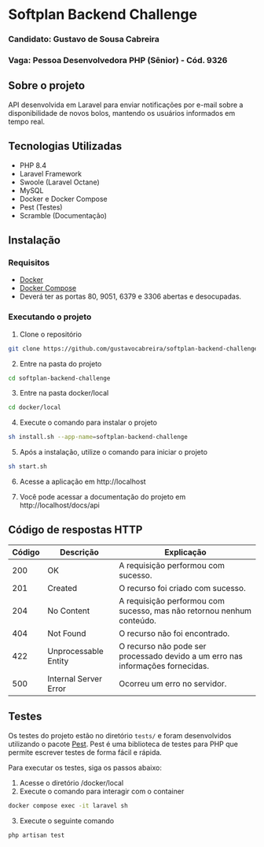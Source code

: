 # Softplan Backend Challenge

### Candidato: Gustavo de Sousa Cabreira
### Vaga: Pessoa Desenvolvedora PHP (Sênior) - Cód. 9326

## Sobre o projeto

API desenvolvida em Laravel para enviar notificações por e-mail sobre a disponibilidade de novos bolos, mantendo os usuários informados em tempo real.

## Tecnologias Utilizadas

- PHP 8.4
- Laravel Framework
- Swoole (Laravel Octane)
- MySQL
- Docker e Docker Compose
- Pest (Testes)
- Scramble (Documentação)

## Instalação

### Requisitos

- [Docker](https://docs.docker.com/engine/install/)
- [Docker Compose](https://docs.docker.com/compose/install/)
- Deverá ter as portas 80, 9051, 6379 e 3306 abertas e desocupadas.

### Executando o projeto

1. Clone o repositório

```bash
git clone https://github.com/gustavocabreira/softplan-backend-challenge.git
```

2. Entre na pasta do projeto

```bash
cd softplan-backend-challenge
```

3. Entre na pasta docker/local

```bash
cd docker/local
```

4. Execute o comando para instalar o projeto

```bash
sh install.sh --app-name=softplan-backend-challenge
```

5. Após a instalação, utilize o comando para iniciar o projeto

```bash
sh start.sh
```

6. Acesse a aplicação em http://localhost

7. Você pode acessar a documentação do projeto em http://localhost/docs/api

## Código de respostas HTTP

| Código | Descrição              | Explicação                                                                     | 
|--------|------------------------|--------------------------------------------------------------------------------|
| 200 | OK                        | A requisição performou com sucesso.                                            |
| 201 | Created                   | O recurso foi criado com sucesso.                                              |
| 204 | No Content                | A requisição performou com sucesso, mas não retornou nenhum conteúdo.          |
| 404 | Not Found                 | O recurso não foi encontrado.                                                  |
| 422 | Unprocessable Entity      | O recurso não pode ser processado devido a um erro nas informações fornecidas. |
| 500 | Internal Server Error     | Ocorreu um erro no servidor.                                                   |

## Testes

Os testes do projeto estão no diretório `tests/` e foram desenvolvidos utilizando o pacote [Pest](https://pestphp.com/docs/installation).
Pest é uma biblioteca de testes para PHP que permite escrever testes de forma fácil e rápida.

Para executar os testes, siga os passos abaixo:

1. Acesse o diretório /docker/local
2. Execute o comando para interagir com o container

```bash
docker compose exec -it laravel sh
```

3. Execute o seguinte comando

```bash
php artisan test
```
